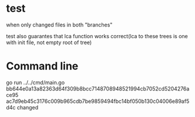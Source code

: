 # test
when only changed files in both "branches"

test also guarantes that lca function works correct(lca to these trees is one with init file, not empty root of tree)

# Command line
go run ../../cmd/main.go bb644e0a13a82363d64f309b8bcc7148708948521994cb7052cd5204276ace95 ac7d9eb45c3176c009b965cdb7be9859494fbc14bf050b130c04006e89af5d4c changed
